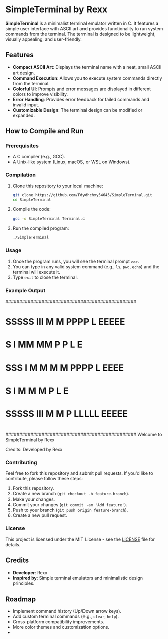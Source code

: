 # SimpleTerminal by Rexx

**SimpleTerminal** is a minimalist terminal emulator written in C. It features a simple user interface with ASCII art and provides functionality to run system commands from the terminal. The terminal is designed to be lightweight, visually appealing, and user-friendly.

## Features

- **Compact ASCII Art**: Displays the terminal name with a neat, small ASCII art design.
- **Command Execution**: Allows you to execute system commands directly from the terminal.
- **Colorful UI**: Prompts and error messages are displayed in different colors to improve visibility.
- **Error Handling**: Provides error feedback for failed commands and invalid input.
- **Customizable Design**: The terminal design can be modified or expanded.

## How to Compile and Run

### Prerequisites

- A C compiler (e.g., GCC).
- A Unix-like system (Linux, macOS, or WSL on Windows).

### Compilation

1. Clone this repository to your local machine:
    ```bash
    git clone https://github.com/Fdydhchxy54645/SimpleTerminal.git
    cd SimpleTerminal
    ```

2. Compile the code:
    ```bash
    gcc -o SimpleTerminal Terminal.c
    ```

3. Run the compiled program:
    ```bash
    ./SimpleTerminal
    ```

### Usage

1. Once the program runs, you will see the terminal prompt `>>>`.
2. You can type in any valid system command (e.g., `ls`, `pwd`, `echo`) and the terminal will execute it.
3. Type `exit` to close the terminal.

### Example Output

###############################################
#                                             #
#   SSSSS  III  M     M  PPPP   L       EEEEE  #
#  S        I   MM   MM  P   P  L       E      #
#   SSS     I   M M M M  PPPP   L       EEEE   #
#      S    I   M  M  M  P      L       E      #
#  SSSSS   III  M     M  P      LLLLL   EEEEE  #
#                                             #
###############################################
Welcome to SimpleTerminal by Rexx

Credits: Developed by Rexx

>>>






### Contributing

Feel free to fork this repository and submit pull requests. If you'd like to contribute, please follow these steps:

1. Fork this repository.
2. Create a new branch (`git checkout -b feature-branch`).
3. Make your changes.
4. Commit your changes (`git commit -am 'Add feature'`).
5. Push to your branch (`git push origin feature-branch`).
6. Create a new pull request.

### License

This project is licensed under the MIT License - see the [LICENSE](LICENSE) file for details.

## Credits

- **Developer**: Rexx
- **Inspired by**: Simple terminal emulators and minimalistic design principles.

## Roadmap

- Implement command history (Up/Down arrow keys).
- Add custom terminal commands (e.g., `clear`, `help`).
- Cross-platform compatibility improvements.
- More color themes and customization options.
- 
